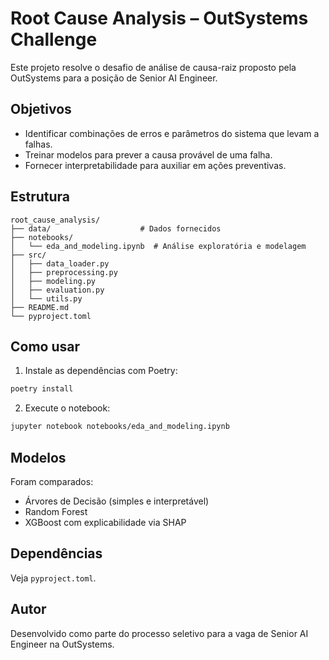 
# Root Cause Analysis – OutSystems Challenge

Este projeto resolve o desafio de análise de causa-raiz proposto pela OutSystems para a posição de Senior AI Engineer.

## Objetivos

- Identificar combinações de erros e parâmetros do sistema que levam a falhas.
- Treinar modelos para prever a causa provável de uma falha.
- Fornecer interpretabilidade para auxiliar em ações preventivas.

## Estrutura

```
root_cause_analysis/
├── data/                    # Dados fornecidos
├── notebooks/
│   └── eda_and_modeling.ipynb  # Análise exploratória e modelagem
├── src/
│   ├── data_loader.py
│   ├── preprocessing.py
│   ├── modeling.py
│   ├── evaluation.py
│   └── utils.py
├── README.md
└── pyproject.toml
```

## Como usar

1. Instale as dependências com Poetry:

```bash
poetry install
```

2. Execute o notebook:

```bash
jupyter notebook notebooks/eda_and_modeling.ipynb
```

## Modelos

Foram comparados:
- Árvores de Decisão (simples e interpretável)
- Random Forest
- XGBoost com explicabilidade via SHAP

## Dependências

Veja `pyproject.toml`.

## Autor

Desenvolvido como parte do processo seletivo para a vaga de Senior AI Engineer na OutSystems.
